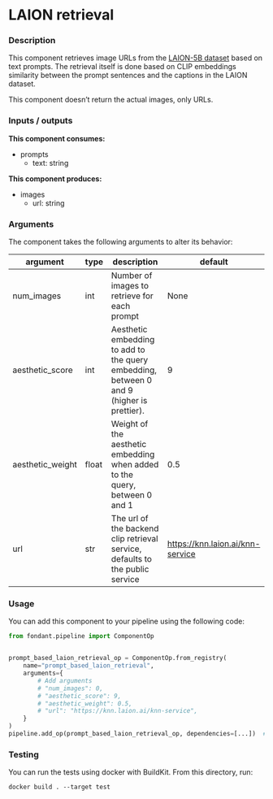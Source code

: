 # LAION retrieval

### Description
This component retrieves image URLs from the [LAION-5B dataset](https://laion.ai/blog/laion-5b/) 
based on text prompts. The retrieval itself is done based on CLIP embeddings similarity between 
the prompt sentences and the captions in the LAION dataset. 

This component doesn’t return the actual images, only URLs.


### Inputs / outputs

**This component consumes:**
- prompts
  - text: string

**This component produces:**
- images
  - url: string

### Arguments

The component takes the following arguments to alter its behavior:

| argument | type | description | default |
| -------- | ---- | ----------- | ------- |
| num_images | int | Number of images to retrieve for each prompt | None |
| aesthetic_score | int | Aesthetic embedding to add to the query embedding, between 0 and 9 (higher is prettier). | 9 |
| aesthetic_weight | float | Weight of the aesthetic embedding when added to the query, between 0 and 1 | 0.5 |
| url | str | The url of the backend clip retrieval service, defaults to the public service | https://knn.laion.ai/knn-service |

### Usage

You can add this component to your pipeline using the following code:

```python
from fondant.pipeline import ComponentOp


prompt_based_laion_retrieval_op = ComponentOp.from_registry(
    name="prompt_based_laion_retrieval",
    arguments={
        # Add arguments
        # "num_images": 0,
        # "aesthetic_score": 9,
        # "aesthetic_weight": 0.5,
        # "url": "https://knn.laion.ai/knn-service",
    }
)
pipeline.add_op(prompt_based_laion_retrieval_op, dependencies=[...])  #Add previous component as dependency
```

### Testing

You can run the tests using docker with BuildKit. From this directory, run:
```
docker build . --target test
```